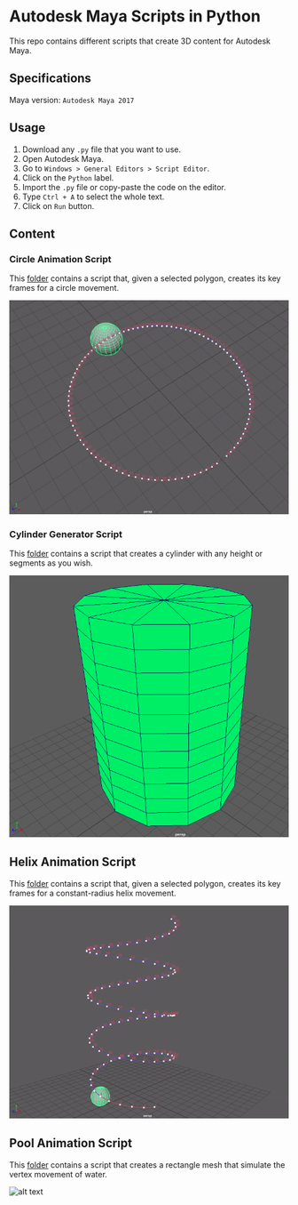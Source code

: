 # Autodesk Maya Scripts in Python

This repo contains different scripts that create 3D content for Autodesk Maya.

## Specifications

Maya version: `Autodesk Maya 2017`

## Usage

1. Download any `.py` file that you want to use.<br />
2. Open Autodesk Maya.<br />
3. Go to `Windows > General Editors > Script Editor`.<br />
4. Click on the `Python` label.<br />
5. Import the `.py` file or copy-paste the code on the editor.<br />
6. Type `Ctrl + A` to select the whole text.<br />
7. Click on `Run` button.<br />

## Content

### Circle Animation Script

This [folder](https://github.com/the-other-mariana/maya-scripts/tree/master/circle-animation-script) contains a script that, given a selected polygon, creates its key frames for a circle movement.<br />

![alt text](https://github.com/the-other-mariana/maya-scripts/blob/master/circle-animation-script/circle-gif.gif)<br />

### Cylinder Generator Script

This [folder](https://github.com/the-other-mariana/maya-scripts/tree/master/cylinder-generator-script) contains a script that creates a cylinder with any height or segments as you wish.<br />

![alt text](https://github.com/the-other-mariana/maya-scripts/blob/master/cylinder-generator-script/cylinder-output.png?raw=true)<br />

## Helix Animation Script

This [folder](https://github.com/the-other-mariana/maya-scripts/tree/master/helix-animation-script) contains a script that, given a selected polygon, creates its key frames for a constant-radius helix movement.<br />

![alt text](https://github.com/the-other-mariana/maya-scripts/blob/master/helix-animation-script/helix-gif.gif)<br />

## Pool Animation Script

This [folder](https://github.com/the-other-mariana/maya-scripts/tree/master/pool-animation-script) contains a script that creates a rectangle mesh that simulate the vertex movement of water.

![alt text](https://github.com/the-other-mariana/maya-scripts/blob/master/pool-animation-script/pool-gif.gif)<br />

